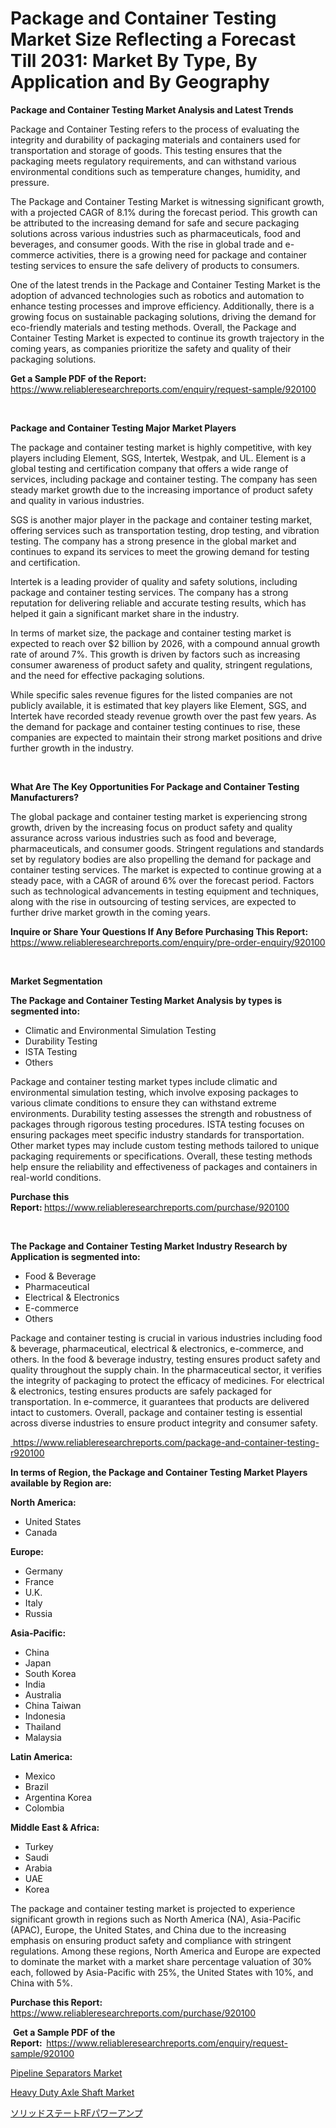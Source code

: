 <p><h1>Package and Container Testing Market Size Reflecting a Forecast Till 2031: Market By Type, By Application and By Geography</h1></p><p><strong>Package and Container Testing Market Analysis and Latest Trends</strong></p>
<p><p>Package and Container Testing refers to the process of evaluating the integrity and durability of packaging materials and containers used for transportation and storage of goods. This testing ensures that the packaging meets regulatory requirements, and can withstand various environmental conditions such as temperature changes, humidity, and pressure.</p><p>The Package and Container Testing Market is witnessing significant growth, with a projected CAGR of 8.1% during the forecast period. This growth can be attributed to the increasing demand for safe and secure packaging solutions across various industries such as pharmaceuticals, food and beverages, and consumer goods. With the rise in global trade and e-commerce activities, there is a growing need for package and container testing services to ensure the safe delivery of products to consumers.</p><p>One of the latest trends in the Package and Container Testing Market is the adoption of advanced technologies such as robotics and automation to enhance testing processes and improve efficiency. Additionally, there is a growing focus on sustainable packaging solutions, driving the demand for eco-friendly materials and testing methods. Overall, the Package and Container Testing Market is expected to continue its growth trajectory in the coming years, as companies prioritize the safety and quality of their packaging solutions.</p></p>
<p><strong>Get a Sample PDF of the Report:&nbsp;</strong> <a href="https://www.reliableresearchreports.com/enquiry/request-sample/920100">https://www.reliableresearchreports.com/enquiry/request-sample/920100</a></p>
<p>&nbsp;</p>
<p><strong>Package and Container Testing Major Market Players</strong></p>
<p><p>The package and container testing market is highly competitive, with key players including Element, SGS, Intertek, Westpak, and UL. Element is a global testing and certification company that offers a wide range of services, including package and container testing. The company has seen steady market growth due to the increasing importance of product safety and quality in various industries.</p><p>SGS is another major player in the package and container testing market, offering services such as transportation testing, drop testing, and vibration testing. The company has a strong presence in the global market and continues to expand its services to meet the growing demand for testing and certification.</p><p>Intertek is a leading provider of quality and safety solutions, including package and container testing services. The company has a strong reputation for delivering reliable and accurate testing results, which has helped it gain a significant market share in the industry.</p><p>In terms of market size, the package and container testing market is expected to reach over $2 billion by 2026, with a compound annual growth rate of around 7%. This growth is driven by factors such as increasing consumer awareness of product safety and quality, stringent regulations, and the need for effective packaging solutions.</p><p>While specific sales revenue figures for the listed companies are not publicly available, it is estimated that key players like Element, SGS, and Intertek have recorded steady revenue growth over the past few years. As the demand for package and container testing continues to rise, these companies are expected to maintain their strong market positions and drive further growth in the industry.</p></p>
<p>&nbsp;</p>
<p><strong>What Are The Key Opportunities For Package and Container Testing Manufacturers?</strong></p>
<p><p>The global package and container testing market is experiencing strong growth, driven by the increasing focus on product safety and quality assurance across various industries such as food and beverage, pharmaceuticals, and consumer goods. Stringent regulations and standards set by regulatory bodies are also propelling the demand for package and container testing services. The market is expected to continue growing at a steady pace, with a CAGR of around 6% over the forecast period. Factors such as technological advancements in testing equipment and techniques, along with the rise in outsourcing of testing services, are expected to further drive market growth in the coming years.</p></p>
<p><strong>Inquire or Share Your Questions If Any Before Purchasing This Report:</strong> <a href="https://www.reliableresearchreports.com/enquiry/pre-order-enquiry/920100">https://www.reliableresearchreports.com/enquiry/pre-order-enquiry/920100</a></p>
<p>&nbsp;</p>
<p><strong>Market Segmentation</strong></p>
<p><strong>The Package and Container Testing Market Analysis by types is segmented into:</strong></p>
<p><ul><li>Climatic and Environmental Simulation Testing</li><li>Durability Testing</li><li>ISTA Testing</li><li>Others</li></ul></p>
<p><p>Package and container testing market types include climatic and environmental simulation testing, which involve exposing packages to various climate conditions to ensure they can withstand extreme environments. Durability testing assesses the strength and robustness of packages through rigorous testing procedures. ISTA testing focuses on ensuring packages meet specific industry standards for transportation. Other market types may include custom testing methods tailored to unique packaging requirements or specifications. Overall, these testing methods help ensure the reliability and effectiveness of packages and containers in real-world conditions.</p></p>
<p><strong>Purchase this Report:&nbsp;</strong><a href="https://www.reliableresearchreports.com/purchase/920100">https://www.reliableresearchreports.com/purchase/920100</a></p>
<p>&nbsp;</p>
<p><strong>The Package and Container Testing Market Industry Research by Application is segmented into:</strong></p>
<p><ul><li>Food & Beverage</li><li>Pharmaceutical</li><li>Electrical & Electronics</li><li>E-commerce</li><li>Others</li></ul></p>
<p><p>Package and container testing is crucial in various industries including food & beverage, pharmaceutical, electrical & electronics, e-commerce, and others. In the food & beverage industry, testing ensures product safety and quality throughout the supply chain. In the pharmaceutical sector, it verifies the integrity of packaging to protect the efficacy of medicines. For electrical & electronics, testing ensures products are safely packaged for transportation. In e-commerce, it guarantees that products are delivered intact to customers. Overall, package and container testing is essential across diverse industries to ensure product integrity and consumer safety.</p></p>
<p><a href="https://www.reliableresearchreports.com/package-and-container-testing-r920100">&nbsp;https://www.reliableresearchreports.com/package-and-container-testing-r920100</a></p>
<p><strong>In terms of Region, the Package and Container Testing Market Players available by Region are:</strong></p>
<p>
    <p> <strong> North America: </strong>
        <ul>
            <li>United States</li>
            <li>Canada</li>
        </ul>
        </p> 
    <p> <strong> Europe: </strong>
        <ul>
            <li>Germany</li>
            <li>France</li>
            <li>U.K.</li>
            <li>Italy</li>
            <li>Russia</li>
        </ul>
        </p> 
    <p> <strong> Asia-Pacific: </strong>
        <ul>
            <li>China</li>
            <li>Japan</li>
            <li>South Korea</li>
            <li>India</li>
            <li>Australia</li>
            <li>China Taiwan</li>
            <li>Indonesia</li>
            <li>Thailand</li>
            <li>Malaysia</li>
        </ul>
        </p> 
    <p> <strong> Latin America: </strong>
        <ul>
            <li>Mexico</li>
            <li>Brazil</li>
            <li>Argentina Korea</li>
            <li>Colombia</li>
        </ul>
        </p> 
    <p> <strong> Middle East & Africa: </strong>
        <ul>
            <li>Turkey</li>
            <li>Saudi</li>
            <li>Arabia</li>
            <li>UAE</li>
            <li>Korea</li>
        </ul>
    </p>
    </p>
<p><p>The package and container testing market is projected to experience significant growth in regions such as North America (NA), Asia-Pacific (APAC), Europe, the United States, and China due to the increasing emphasis on ensuring product safety and compliance with stringent regulations. Among these regions, North America and Europe are expected to dominate the market with a market share percentage valuation of 30% each, followed by Asia-Pacific with 25%, the United States with 10%, and China with 5%.</p></p>
<p><strong>Purchase this Report: </strong><a href="https://www.reliableresearchreports.com/purchase/920100">https://www.reliableresearchreports.com/purchase/920100</a></p>
<p>&nbsp;<strong>Get a Sample PDF of the Report:&nbsp;&nbsp;</strong><a href="https://www.reliableresearchreports.com/enquiry/request-sample/920100">https://www.reliableresearchreports.com/enquiry/request-sample/920100</a></p>
<p><strong></strong></p>
<p><p><a href="https://www.linkedin.com/pulse/decoding-pipeline-separators-market-metrics-share-trends-growth-mngfe">Pipeline Separators Market</a></p><p><a href="https://www.linkedin.com/pulse/heavy-duty-axle-shaft-market-size-share-amp-trends-analysis-report-qh9of?trackingId=oESwUAGh%2B5hkpfslermUWg%3D%3D">Heavy Duty Axle Shaft Market</a></p><p><a href="https://github.com/oqxogxyvqe90775/Market-Research-Report-List-2/blob/main/912808455966.md">ソリッドステートRFパワーアンプ</a></p></p>
